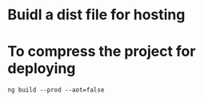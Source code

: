 # Buidl a dist file for hosting
# To compress the project for deploying
```
ng build --prod --aot=false
```
